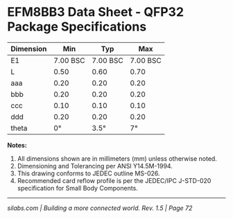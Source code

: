 # EFM8BB3 Data Sheet - QFP32 Package Specifications

| Dimension | Min       | Typ  | Max  |
|-----------|-----------|------|------|
| E1        | 7.00 BSC  | 7.00 BSC | 7.00 BSC |
| L         | 0.50      | 0.60 | 0.70 |
| aaa       | 0.20      | 0.20 | 0.20 |
| bbb       | 0.20      | 0.20 | 0.20 |
| ccc       | 0.10      | 0.10 | 0.10 |
| ddd       | 0.20      | 0.20 | 0.20 |
| theta     | 0°        | 3.5° | 7°   |

**Notes:**
1. All dimensions shown are in millimeters (mm) unless otherwise noted.
2. Dimensioning and Tolerancing per ANSI Y14.5M-1994.
3. This drawing conforms to JEDEC outline MS-026.
4. Recommended card reflow profile is per the JEDEC/IPC J-STD-020 specification for Small Body Components.

---

*silabs.com | Building a more connected world. Rev. 1.5 | Page 72*
